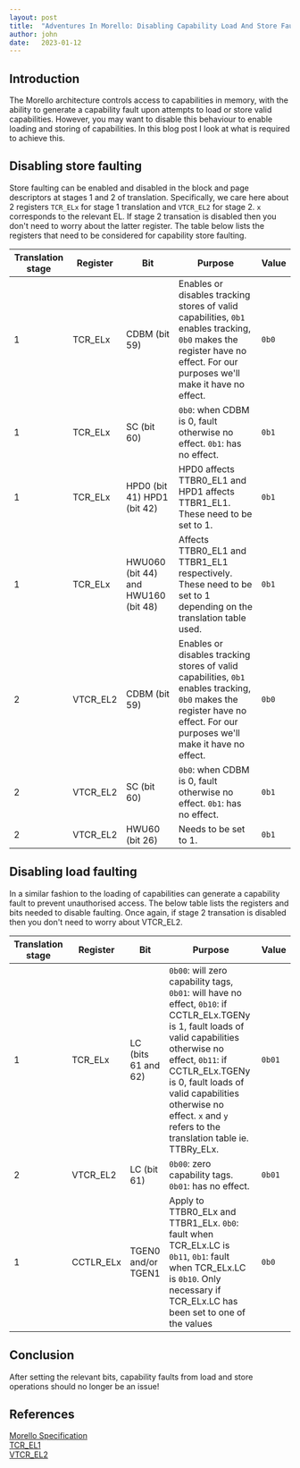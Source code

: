 ```yaml
---
layout: post
title:  "Adventures In Morello: Disabling Capability Load And Store Faulting"
author: john
date:   2023-01-12
---
```


## Introduction

The Morello architecture controls access to capabilities in memory, with the ability to generate a capability fault upon attempts to load or store valid capabilities. However, you may want to disable this behaviour to enable loading and storing of capabilities. In this blog post I look at what is required to achieve this.

## Disabling store faulting

Store faulting can be enabled and disabled in the block and page descriptors at stages 1 and 2 of translation. Specifically, we care here about 2 registers `TCR_ELx` for stage 1 translation and `VTCR_EL2` for stage 2. `x` corresponds to the relevant EL. If stage 2 transation is disabled then you don't need to worry about the latter register. The table below lists the registers that need to be considered for capability store faulting.

| Translation stage  | Register  | Bit  | Purpose | Value |
|---|---|---|---|---|
| 1  | TCR_ELx | CDBM (bit 59)  | Enables or disables tracking stores of valid capabilities, `0b1` enables tracking, `0b0` makes the register have no effect. For our purposes we'll make it have no effect.  | `0b0`  |
| 1  | TCR_ELx  | SC (bit 60)  | `0b0`: when CDBM is 0, fault otherwise no effect. `0b1`: has no effect.  | `0b1` |
| 1  | TCR_ELx  | HPD0 (bit 41) HPD1 (bit 42)  | HPD0 affects TTBR0_EL1 and HPD1 affects TTBR1_EL1. These need to be set to 1. | `0b1`  |
| 1  | TCR_ELx  | HWU060 (bit 44) and HWU160 (bit 48)  | Affects TTBR0_EL1 and TTBR1_EL1 respectively. These need to be set to 1 depending on the translation table used. | `0b1`  |
| 2  | VTCR_EL2 | CDBM (bit 59)  | Enables or disables tracking stores of valid capabilities, `0b1` enables tracking, `0b0` makes the register have no effect. For our purposes we'll make it have no effect.  | `0b0`  |
| 2  | VTCR_EL2  | SC (bit 60)  | `0b0`: when CDBM is 0, fault otherwise no effect. `0b1`: has no effect.  | `0b1` |
| 2  | VTCR_EL2  | HWU60 (bit 26)  | Needs to be set to 1. | `0b1`  |

## Disabling load faulting

In a similar fashion to the loading of capabilities can generate a capability fault to prevent unauthorised access. The below table lists the registers and bits needed to disable faulting. Once again, if stage 2 transation is disabled then you don't need to worry about VTCR_EL2.

| Translation stage  | Register  | Bit  | Purpose | Value |
|---|---|---|---|---|
| 1  | TCR_ELx | LC (bits 61 and 62)  | `0b00`: will zero capability tags, `0b01`: will have no effect, `0b10`: if CCTLR_ELx.TGENy is 1, fault loads of valid capabilities otherwise no effect, `0b11`: if CCTLR_ELx.TGENy is 0, fault loads of valid capabilities otherwise no effect. `x` and `y` refers to the translation table ie. TTBRy_ELx. | `0b01`  |
| 2  | VTCR_EL2  | LC (bit 61)  | `0b00`: zero capability tags. `0b01`: has no effect.  | `0b01` |
| 1  | CCTLR_ELx  | TGEN0 and/or TGEN1  | Apply to TTBR0_ELx and TTBR1_ELx. `0b0`: fault when TCR_ELx.LC is `0b11`, `0b1`: fault when TCR_ELx.LC is `0b10`. Only necessary if TCR_ELx.LC has been set to one of the values | `0b0` |


## Conclusion

After setting the relevant bits, capability faults from load and store operations should no longer be an issue!

## References

[Morello Specification](https://developer.arm.com/documentation/ddi0606/latest) <br>
[TCR_EL1](https://developer.arm.com/documentation/ddi0595/2021-06/AArch64-Registers/TCR-EL1--Translation-Control-Register--EL1-) <br>
[VTCR_EL2](https://developer.arm.com/documentation/ddi0595/2021-03/AArch64-Registers/VTCR-EL2--Virtualization-Translation-Control-Register)
